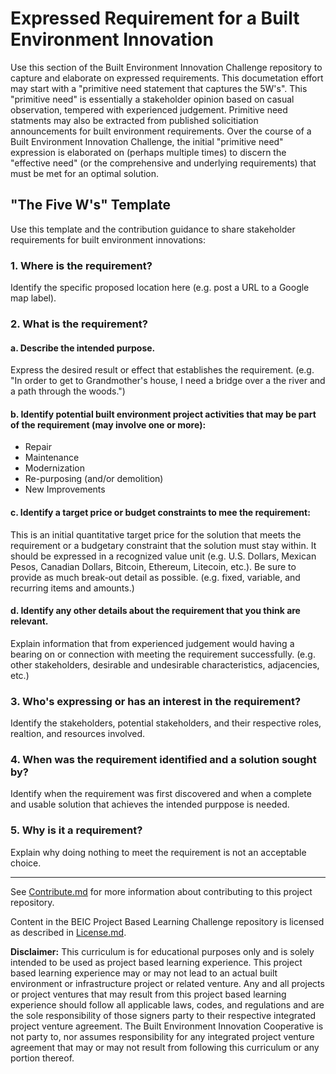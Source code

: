 # Expressed Requirement for a Built Environment Innovation
Use this section of the Built Environment Innovation Challenge repository to capture and elaborate on expressed requirements.  This documetation effort may start with a "primitive need statement that captures the 5W's".  This "primitive need" is essentially a stakeholder opinion based on casual observation, tempered with experienced judgement.  Primitive need statments may also be extracted from published solicitiation announcements for built environment requirements.  Over the course of a Built Environment Innovation Challenge, the initial "primitive need" expression is elaborated on (perhaps multiple times) to discern the "effective need" (or the comprehensive and underlying requirements) that must be met for an optimal solution. 

## "The Five W's" Template
Use this template and the contribution guidance to share stakeholder requirements for built environment innovations:

### 1. Where is the requirement?
Identify the specific proposed location here (e.g. post a URL to a Google map label).

### 2. What is the requirement? 
#### a. Describe the intended purpose.
Express the desired result or effect that establishes the requirement.  (e.g. "In order to get to Grandmother's house, I need a bridge over a the river and a path through the woods.") 
#### b. Identify potential built environment project activities that may be part of the requirement (may involve one or more):
* Repair
* Maintenance
* Modernization
* Re-purposing (and/or demolition)
* New Improvements
#### c. Identify a target price or budget constraints to mee the requirement:
This is an initial quantitative target price for the solution that meets the requirement or a budgetary constraint that the solution must stay within.  It should be expressed in a recognized value unit (e.g. U.S. Dollars, Mexican Pesos, Canadian Dollars, Bitcoin, Ethereum, Litecoin, etc.). Be sure to provide as much break-out detail as possible.  (e.g. fixed, variable, and recurring items and amounts.)
#### d. Identify any other details about the requirement that you think are relevant.
Explain information that from experienced judgement would having a bearing on or connection with meeting the requirement successfully.  (e.g. other stakeholders, desirable and undesirable characteristics, adjacencies, etc.)

### 3. Who's expressing or has an interest in the requirement?
Identify the stakeholders, potential stakeholders, and their respective roles, realtion, and resources involved.

### 4. When was the requirement identified and a solution sought by?
Identify when the requirement was first discovered and when a complete and usable solution that achieves the intended purppose is needed.

### 5. Why is it a requirement?
Explain why doing nothing to meet the requirement is not an acceptable choice.

____
See [Contribute.md](https://github.com/BEICOOP/BEICPBLChallenge/blob/master/Contribute.md) for more information about contributing to this project repository.

Content in the BEIC Project Based Learning Challenge repository is licensed as described in [License.md](https://github.com/BEICOOP/BEICPBLChallenge/blob/master/License.md).

**Disclaimer:** This curriculum is for educational purposes only and is solely intended to be used as project based learning experience.  This project based learning experience may or may not lead to an actual built environment or infrastructure project or related venture.  Any and all projects or project ventures that may result from this project based learning experience should follow all applicable laws, codes, and regulations and are the sole responsibility of those signers party to their respective integrated project venture agreement.  The Built Environment Innovation Cooperative is not party to, nor assumes responsibility for any integrated project venture agreement that may or may not result from following this curriculum or any portion thereof.

